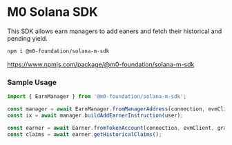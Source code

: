 # M0 Solana SDK

This SDK allows earn managers to add eaners and fetch their historical and pending yield.

```bash
npm i @m0-foundation/solana-m-sdk
```

https://www.npmjs.com/package/@m0-foundation/solana-m-sdk

### Sample Usage

```typescript
import { EarnManager } from '@m0-foundation/solana-m-sdk';

const manager = await EarnManager.fromManagerAddress(connection, evmClient, graphClient, manager.publicKey);
const ix = await manager.buildAddEarnerInstruction(user);

const earner = await Earner.fromTokenAccount(connection, evmClient, graphClient, tokenAccount);
const claims = await earner.getHistoricalClaims();
```
